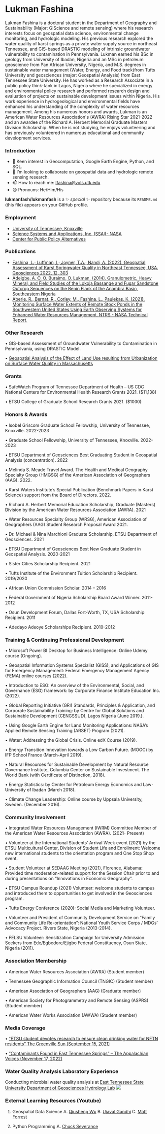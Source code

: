 # Lukman Fashina

Lukman Fashina is a doctoral student in the Department of Geography and Sustainability (Major: GIScience and remote sensing) where his research interests focus on geospatial data science, environmental change monitoring, and hydrologic modeling. His previous research explored the water quality of karst springs as a private water supply source in northeast Tennessee, and GIS-based DRASTIC modeling of intrinsic groundwater vulnerability to contamination in Pennsylvania.
Lukman earned his BSc in geology from University of Ibadan, Nigeria and an MSc in petroleum geoscience from Pan African University, Nigeria, and M.S. degrees in sustainable water management (Water, Energy, and Food track)from Tufts University and geosciences (major: Geospatial Analysis) from East Tennessee State University.
He has worked as a Research Associate in a public policy think-tank in Lagos, Nigeria where he specialized in energy and environmental policy research and performed research design and evaluation of projects on sustainable development issues within Nigeria. His work experience in hydrogeological and environmental fields have enhanced his understanding of the complexity of water resources management. Among his numerous honors and awards, Lukman is an American Water Resources Association's (AWRA) Rising Star 2021-2022 and an awardee of the Richard A. Herbert Memorial Graduate Masters Division Scholarship. When he is not studying, he enjoys volunteering and has previously volunteered in numerous educational and community development services.

### Introduction

- 🌱 Keen interest in Geocomputation, Google Earth Engine, Python, and SQL.
- 👯 I’m looking to collaborate on geospatial data and hydrologic remote sensing research.
- 📫 How to reach me: lfashina@vols.utk.edu
- 😄 Pronouns: He/Him/His

**lukmanfash/lukmanfash** is a ✨ _special_ ✨ repository because its `README.md` (this file) appears on your GitHub profile.

### Employment
- [University of Tennessee, Knoxville](https://geography.utk.edu/about-us/people/graduate-students/)
- [Science Systems and Applications, Inc. (SSAI)- NASA](https://appliedsciences.nasa.gov/about/our-team/lukman-fashina)
- [Center for Public Policy Alternatives](https://cpparesearch.org/about-us/our-team/)

### Publications
- [Fashina, L.; Luffman, I.; Joyner, T.A.; Nandi, A. (2022). Geospatial Assessment of Karst Springwater Quality in Northeast Tennessee, USA. Geosciences 2022, 12, 303](https://doi.org/10.3390/geosciences12080303)
- [Adeigbe, A. O. O. Buraimo, O. Lukman. (2014). Granulometric, Heavy Mineral, and Field Studies of the Lokoja Bassange and Fugar Sandstone Outcrop Sequences on the Benin Flank of the Anambra Basin, Southeastern Nigeria](https://www.researchgate.net/publication/262468113_Granulometric_Heavy_mineral_and_Field_studies_of_the_Lokoja_Bassange_and_Fugar_Sandstone_outcrop_sequences_on_the_Benin_Flank_of_the_Anambra_Basin_Southeastern_Nigeria)
- [Aberle, R., Bernat, R., Corley, M., Fashina, L., Paulekas, K. (2021). Monitoring Surface Water Extents of Remote Stock Ponds in the Southwestern United States Using Earth Observing Systems for Enhanced Water Resources Management. NTRS - NASA Technical Report.](https://ntrs.nasa.gov/citations/20210021450)


### Other Research 
•	GIS-based Assessment of Groundwater Vulnerability to Contamination in Pennsylvania, using DRASTIC Model.

• [Geospatial Analysis of the Effect of Land Use resulting from Urbanization on Surface Water Quality in Massachusetts](https://sites.tufts.edu/gis/files/2020/07/fashina_lukman_UEP232_Fall2019.pdf)


### Grants
•	SafeWatch Program of Tennessee Department of Health – US CDC National Centers for Environmental Health Research Grants 2021. ($11,138)

•	ETSU College of Graduate School Research Grants 2021. ($1000)


### Honors & Awards
•	Isobel Griscom Graduate School Fellowship, University of Tennessee, Knoxville. 2022-2023

•	Graduate School Fellowship, University of Tennessee, Knoxville. 2022-2023

•	ETSU Department of Geosciences Best Graduating Student in Geospatial Analysis (concentration). 2022

•	Melinda S. Meade Travel Award. The Health and Medical Geography Specialty Group (HMGSG) of the American Association of Geographers (AAG). 2022.

•	Karst Waters Institute’s Special Publication (Benchmark Papers in Karst Science) support from the Board of Directors. 2022.

•	Richard A. Herbert Memorial Education Scholarship, Graduate (Masters) Division by the American Water Resources Association (AWRA). 2021

•	Water Resources Specialty Group (WRSG), American Association of Geographers (AAG) Student Research Proposal Award 2021. 

•	Dr. Michael & Nina Marchioni Graduate Scholarship, ETSU Department of Geosciences. 2021

•	ETSU Department of Geosciences Best New Graduate Student in Geospatial Analysis. 2020-2021

•	Sister Cities Scholarship Recipient. 2021

•	Tufts Institute of the Environment Tuition Scholarship Recipient. 2019/2020

•	African Union Commission Scholar. 2014 – 2016

•	Federal Government of Nigeria Scholarship Board Award Winner. 2011-2012

•	Osun Development Forum, Dallas Fort-Worth, TX, USA Scholarship Recipient. 2011

•	Adedayo Adeoye Scholarships Recipient. 2010-2012

### Training & Continuing Professional Development

•	Microsoft Power BI Desktop for Business Intelligence: Online Udemy course (Ongoing).

•	Geospatial Information Systems Specialist (GISS), and Applications of GIS for Emergency Management: Federal Emergency Management Agency (FEMA) online courses (2022).

•	Introduction to ESG: An overview of the Environmental, Social, and Governance (ESG) framework: by Corporate Finance Institute Education Inc. (2022).

•	Global Reporting Initiative (GRI) Standards, Principles & Application, and Corporate Sustainability Training: by Centre for Global Solutions and Sustainable Development (CENGSSUD), Lagos Nigeria (June 2019.).

•	Using Google Earth Engine for Land Monitoring Applications: NASA’s Applied Remote Sensing Training (ARSET) Program (2021).

•	Water: Addressing the Global Crisis.  Online edX Course (2019).

•	Energy Transition Innovation towards a Low Carbon Future. (MOOC) by IFP School France (March-April 2019).

•	Natural Resources for Sustainable Development by Natural Resource Governance Institute, Columbia Center on Sustainable Investment. The World Bank (with Certificate of Distinction, 2018).

•	Energy Statistics: by Center for Petroleum Energy Economics and Law-University of Ibadan (March 2018).

•	Climate Change Leadership: Online course by Uppsala University, Sweden. (December 2016).

### Community Involvement 
•	Integrated Water Resources Management (IWRM) Committee Member of the American Water Resources Association (AWRA). (2021- Present)

•	Volunteer at the International Students’ Arrival Week event (2021) by the ETSU Multicultural Center, Division of Student Life and Enrollment:  Welcome new international students to the orientation program and One Stop Shop event.

•	Student Volunteer at SEDAAG Meeting (2021), Florence, Alabama:  Provided time moderation-related support for the Session Chair prior to and during presentations on “Innovations in Economic Geography”.

•	ETSU Campus Roundup (2021) Volunteer: welcome students to campus and introduced them to opportunities to get involved in the Geosciences program.

•	Tufts Energy Conference (2020): Social Media and Marketing Volunteer.

•	Volunteer and President of Community Development Service on “Family and Community Life Re-orientation”: National Youth Service Corps / MDGs’ Advocacy Project. Rivers State, Nigeria (2013-2014).

•	FELSU Volunteer: Sensitization Campaign for University Admission Seekers from Ede/Egbedore/Ejigbo Federal Constituency, Osun State, Nigeria (2011).


### Association Membership
•	American Water Resources Association (AWRA) (Student member) 

•	Tennessee Geographic Information Council (TNGIC) (Student member)

•	American Association of Geographers (AAG) (Graduate member)

•	American Society for Photogrammetry and Remote Sensing (ASPRS) (Student member)

•	American Water Works Association (AWWA) (Student member)


### Media Coverage
•	[“ETSU student devotes research to ensure clean drinking water for NETN residents” The Greenville Sun (September 15, 2021)](https://www.greenevillesun.com/features/education/etsu-student-devotes-research-to-clean-drinking-water/article_4b901460-85a6-581a-90a4-8c5333cc445d.html)

•	[“Contaminants Found in East Tennessee Springs” – The Appalachian Voices (November 17, 2022)](https://appvoices.org/2022/11/17/contaminants-tennessee-springs/)

### Water Quality Analysis Laboratory Experience
Conducting microbial water quality analysis at [East Tennessee State University](https://www.etsu.edu/ehome/) [Department of Geosciences Hydrology Lab](https://www.etsu.edu/cas/geosciences/)
![](https://bloximages.chicago2.vip.townnews.com/greenevillesun.com/content/tncms/assets/v3/editorial/8/d5/8d551a84-8665-5732-b7b7-6051150b1c25/6140f876676a1.image.jpg?resize=1500%2C1190)


### External Learning Resources (Youtube)
1) Geospatial Data Science
A. [Qiusheng Wu](https://www.youtube.com/@giswqs/videos)
B. [Ujaval Gandhi](https://www.youtube.com/@SpatialThoughts/videos)
C. [Matt Forrest](https://www.youtube.com/@MattForrest)

2) Python Programming
A. [Chuck Severance](https://www.youtube.com/@ChuckSeverance/videos)

